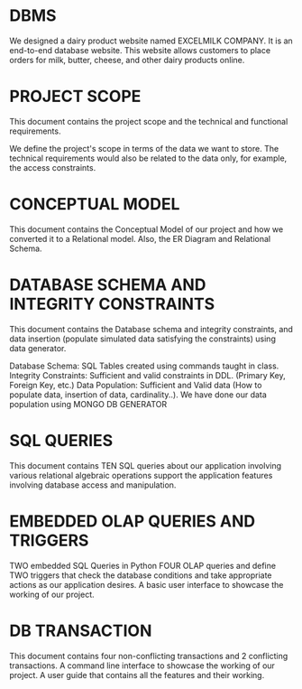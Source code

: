 # DBMS
We designed a dairy product website named EXCELMILK COMPANY. It is an end-to-end database website. This website allows customers to place orders for milk, butter,  cheese, and other dairy products online.

# PROJECT SCOPE
This document contains the project scope and the technical and functional requirements.

We define the project's scope in terms of the data we want to store. 
The technical requirements would also be related to the data only, for example, the access constraints. 

# CONCEPTUAL MODEL
This document contains the Conceptual Model of our project and how we converted it to a Relational model.
Also, the ER Diagram and Relational Schema.

# DATABASE SCHEMA AND INTEGRITY CONSTRAINTS
This document contains the Database schema and integrity constraints, and data insertion (populate simulated data
satisfying the constraints) using data generator.

Database Schema: SQL Tables created using commands taught in class.
Integrity Constraints: Sufficient and valid constraints in DDL. (Primary Key, Foreign Key, etc.)
Data Population: Sufficient and Valid data (How to populate data, insertion of data, cardinality..). We have done our data population using MONGO DB GENERATOR

# SQL QUERIES
This document contains  TEN SQL queries about our application involving various relational
algebraic operations support the application features involving database access and manipulation.

# EMBEDDED OLAP QUERIES AND TRIGGERS
TWO embedded SQL Queries in Python 
FOUR OLAP queries and 
define  TWO triggers that check the database conditions and take appropriate actions as our application desires.
A basic user interface to showcase the working of our project.

# DB TRANSACTION
This document contains four non-conflicting transactions and 2 conflicting transactions.
A command line  interface to showcase the working of our project.
A user guide that contains all the features and their working.


